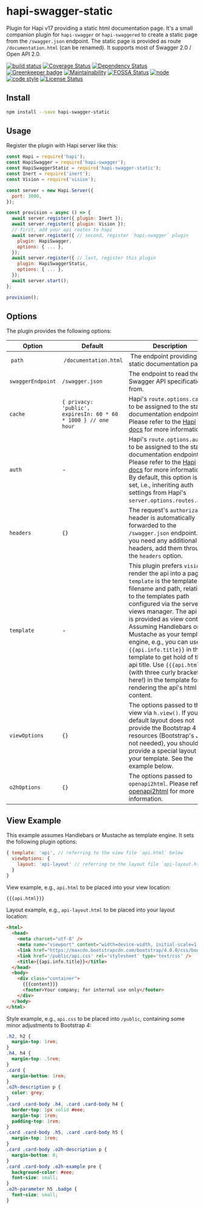 # hapi-swagger-static

Plugin for Hapi v17 providing a static html documentation page.
It's a small companion plugin for `hapi-swagger` or `hapi-swaggered`
to create a static page from the `/swagger.json` endpoint.
The static page is provided as route `/documentation.html` (can be renamed).
It supports most of Swagger 2.0 / Open API 2.0.

[![build status](https://img.shields.io/travis/frankthelen/hapi-swagger-static.svg)](http://travis-ci.org/frankthelen/hapi-swagger-static)
[![Coverage Status](https://coveralls.io/repos/github/frankthelen/hapi-swagger-static/badge.svg?branch=master)](https://coveralls.io/github/frankthelen/hapi-swagger-static?branch=master)
[![Dependency Status](https://gemnasium.com/badges/github.com/frankthelen/hapi-swagger-static.svg)](https://gemnasium.com/github.com/frankthelen/hapi-swagger-static)
[![Greenkeeper badge](https://badges.greenkeeper.io/frankthelen/hapi-swagger-static.svg)](https://greenkeeper.io/)
[![Maintainability](https://api.codeclimate.com/v1/badges/f71c0020a54eefa732ef/maintainability)](https://codeclimate.com/github/frankthelen/hapi-swagger-static/maintainability)
[![FOSSA Status](https://app.fossa.io/api/projects/git%2Bgithub.com%2Ffrankthelen%2Fhapi-swagger-static.svg?type=shield)](https://app.fossa.io/projects/git%2Bgithub.com%2Ffrankthelen%2Fhapi-swagger-static?ref=badge_shield)
[![node](https://img.shields.io/node/v/hapi-swagger-static.svg)]()
[![code style](https://img.shields.io/badge/code_style-airbnb-brightgreen.svg)](https://github.com/airbnb/javascript)
[![License Status](http://img.shields.io/npm/l/hapi-swagger-static.svg)]()

## Install

```bash
npm install --save hapi-swagger-static
```

## Usage

Register the plugin with Hapi server like this:

```js
const Hapi = require('hapi');
const HapiSwagger = require('hapi-swagger');
const HapiSwaggerStatic = require('hapi-swagger-static');
const Inert = require('inert');
const Vision = require('vision');

const server = new Hapi.Server({
  port: 3000,
});

const provision = async () => {
  await server.register({ plugin: Inert });
  await server.register({ plugin: Vision });
  // first, add your api routes to hapi
  await server.register({ // second, register `hapi-swagger` plugin
    plugin: HapiSwagger,
    options: { ... },
  });
  await server.register({ // last, register this plugin
    plugin: HapiSwaggerStatic,
    options: { ... },
  });
  await server.start();
};

provision();
```

## Options

The plugin provides the following options:

| Option      | Default     | Description |
|-------------|-------------|-------------|
| `path`      | `/documentation.html` | The endpoint providing the static documentation page. |
| `swaggerEndpoint` | `/swagger.json` | The endpoint to read the Swagger API specification from. |
| `cache`     | `{ privacy: 'public', expiresIn: 60 * 60 * 1000 } // one hour` | Hapi's `route.options.cache` to be assigned to the static documentation endpoint. Please refer to the [Hapi docs](https://hapijs.com/api#-routeoptionscache) for more information. |
| `auth`      |  - | Hapi's `route.options.auth` to be assigned to the static documentation endpoint. Please refer to the [Hapi docs](https://hapijs.com/api#-routeoptionsauth) for more information. By default, this option is not set, i.e., inheriting auth settings from Hapi's `server.options.routes.auth`. |
| `headers` | `{}` | The request's `authorization` header is automatically forwarded to the `/swagger.json` endpoint. If you need any additional headers, add them through the `headers` option. |
| `template` | - | This plugin prefers `vision` to render the api into a page. `template` is the template filename and path, relative to the templates path configured via the server views manager. The api data is provided as view context. Assuming Handlebars or Mustache as your template engine, e.g., you can use `{{api.info.title}}` in the template to get hold of the api title. Use `{{{api.html}}}` (with three curly brackets here!) in the template for rendering the api's html content. |
| `viewOptions` | `{}` | The options passed to the view via `h.view()`. If your default layout does not provide the Bootstrap 4 CSS resources (Bootstrap's JS is not needed), you should provide a special layout for your template. See the example below. |
| `o2hOptions` | `{}` | The options passed to `openapi2html`. Please refer to [openapi2html](https://github.com/frankthelen/openapi2html#options) for more information. |

## View Example

This example assumes Handlebars or Mustache as template engine.
It sets the following plugin options:
```js
{ template: 'api', // referring to the view file `api.html` below
  viewOptions: {
    layout: 'api-layout' // referring to the layout file `api-layout.html` below
  }
}
```

View example, e.g., `api.html` to be placed into your view location:
```html
{{{api.html}}}
```

Layout example, e.g., `api-layout.html` to be placed into your layout location:
```html
<html>
  <head>
    <meta charset="utf-8" />
    <meta name="viewport" content="width=device-width, initial-scale=1, shrink-to-fit=no">
    <link href="https://maxcdn.bootstrapcdn.com/bootstrap/4.0.0/css/bootstrap.min.css" rel="stylesheet">
    <link href='/public/api.css' rel='stylesheet' type='text/css' />
    <title>{{api.info.title}}</title>
  </head>
  <body>
    <div class="container">
      {{{content}}}
      <footer>Your company; for internal use only</footer>
    </div>
  </body>
</html>
```

Style example, e.g., `api.css` to be placed into `/public`, containing some minor adjustments to Bootstrap 4:
```css
.h2, h2 {
  margin-top: 1rem;
}
.h4, h4 {
  margin-top: .5rem;
}
.card {
  margin-bottom: 1rem;
}
.o2h-description p {
  color: grey;
}
.card .card-body .h4, .card .card-body h4 {
  border-top: 1px solid #eee;
  margin-top: 1rem;
  padding-top: 1rem;
}
.card .card-body .h5, .card .card-body h5 {
  margin-top: 1rem;
}
.card .card-body .o2h-description p {
  margin-bottom: 0;
}
.card .card-body .o2h-example pre {
  background-color: #eee;
  font-size: small;
}
.o2h-parameter h5 .badge {
  font-size: small;
}
```
